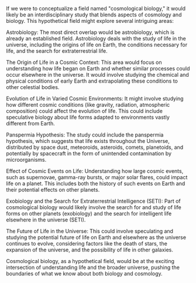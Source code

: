 If we were to conceptualize a field named "cosmological biology," it would likely be an interdisciplinary study that blends aspects of cosmology and biology. This hypothetical field might explore several intriguing areas:

Astrobiology: The most direct overlap would be astrobiology, which is already an established field. Astrobiology deals with the study of life in the universe, including the origins of life on Earth, the conditions necessary for life, and the search for extraterrestrial life.

The Origin of Life in a Cosmic Context: This area would focus on understanding how life began on Earth and whether similar processes could occur elsewhere in the universe. It would involve studying the chemical and physical conditions of early Earth and extrapolating these conditions to other celestial bodies.

Evolution of Life in Varied Cosmic Environments: It might involve studying how different cosmic conditions (like gravity, radiation, atmospheric composition) could affect the evolution of life. This could include speculative biology about life forms adapted to environments vastly different from Earth.

Panspermia Hypothesis: The study could include the panspermia hypothesis, which suggests that life exists throughout the Universe, distributed by space dust, meteoroids, asteroids, comets, planetoids, and potentially by spacecraft in the form of unintended contamination by microorganisms.

Effect of Cosmic Events on Life: Understanding how large cosmic events, such as supernovae, gamma-ray bursts, or major solar flares, could impact life on a planet. This includes both the history of such events on Earth and their potential effects on other planets.

Exobiology and the Search for Extraterrestrial Intelligence (SETI): Part of cosmological biology would likely involve the search for and study of life forms on other planets (exobiology) and the search for intelligent life elsewhere in the universe (SETI).

The Future of Life in the Universe: This could involve speculating and studying the potential future of life on Earth and elsewhere as the universe continues to evolve, considering factors like the death of stars, the expansion of the universe, and the possibility of life in other galaxies.

Cosmological biology, as a hypothetical field, would be at the exciting intersection of understanding life and the broader universe, pushing the boundaries of what we know about both biology and cosmology.
